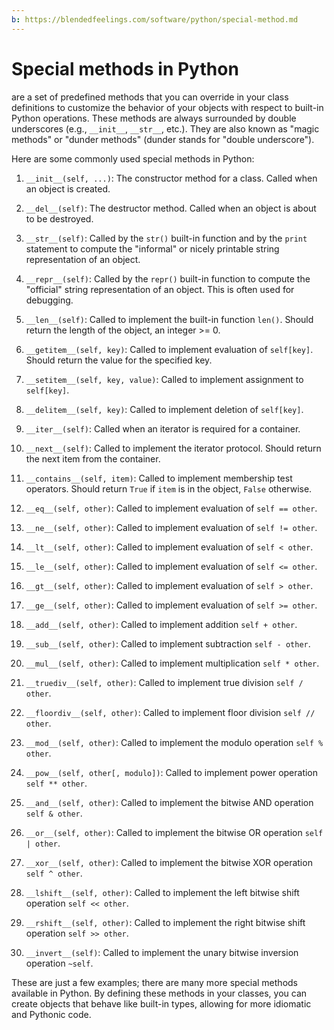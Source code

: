 ```yaml
---
b: https://blendedfeelings.com/software/python/special-method.md
---
```


# Special methods in Python
are a set of predefined methods that you can override in your class definitions to customize the behavior of your objects with respect to built-in Python operations. These methods are always surrounded by double underscores (e.g., `__init__`, `__str__`, etc.). They are also known as "magic methods" or "dunder methods" (dunder stands for "double underscore").

Here are some commonly used special methods in Python:

1. `__init__(self, ...)`: The constructor method for a class. Called when an object is created.

2. `__del__(self)`: The destructor method. Called when an object is about to be destroyed.

3. `__str__(self)`: Called by the `str()` built-in function and by the `print` statement to compute the "informal" or nicely printable string representation of an object.

4. `__repr__(self)`: Called by the `repr()` built-in function to compute the "official" string representation of an object. This is often used for debugging.

5. `__len__(self)`: Called to implement the built-in function `len()`. Should return the length of the object, an integer >= 0.

6. `__getitem__(self, key)`: Called to implement evaluation of `self[key]`. Should return the value for the specified key.

7. `__setitem__(self, key, value)`: Called to implement assignment to `self[key]`.

8. `__delitem__(self, key)`: Called to implement deletion of `self[key]`.

9. `__iter__(self)`: Called when an iterator is required for a container.

10. `__next__(self)`: Called to implement the iterator protocol. Should return the next item from the container.

11. `__contains__(self, item)`: Called to implement membership test operators. Should return `True` if `item` is in the object, `False` otherwise.

12. `__eq__(self, other)`: Called to implement evaluation of `self == other`.

13. `__ne__(self, other)`: Called to implement evaluation of `self != other`.

14. `__lt__(self, other)`: Called to implement evaluation of `self < other`.

15. `__le__(self, other)`: Called to implement evaluation of `self <= other`.

16. `__gt__(self, other)`: Called to implement evaluation of `self > other`.

17. `__ge__(self, other)`: Called to implement evaluation of `self >= other`.

18. `__add__(self, other)`: Called to implement addition `self + other`.

19. `__sub__(self, other)`: Called to implement subtraction `self - other`.

20. `__mul__(self, other)`: Called to implement multiplication `self * other`.

21. `__truediv__(self, other)`: Called to implement true division `self / other`.

22. `__floordiv__(self, other)`: Called to implement floor division `self // other`.

23. `__mod__(self, other)`: Called to implement the modulo operation `self % other`.

24. `__pow__(self, other[, modulo])`: Called to implement power operation `self ** other`.

25. `__and__(self, other)`: Called to implement the bitwise AND operation `self & other`.

26. `__or__(self, other)`: Called to implement the bitwise OR operation `self | other`.

27. `__xor__(self, other)`: Called to implement the bitwise XOR operation `self ^ other`.

28. `__lshift__(self, other)`: Called to implement the left bitwise shift operation `self << other`.

29. `__rshift__(self, other)`: Called to implement the right bitwise shift operation `self >> other`.

30. `__invert__(self)`: Called to implement the unary bitwise inversion operation `~self`.

These are just a few examples; there are many more special methods available in Python. By defining these methods in your classes, you can create objects that behave like built-in types, allowing for more idiomatic and Pythonic code.